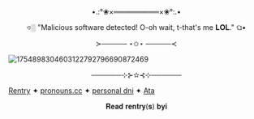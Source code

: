 



<p align="center">
  •.:°❀×═════════×❀°:.•
</p>



 <p align="center">
ও░ "Malicious software detected! O-oh wait, t-that's me 𝐋𝐎𝐋." ଘ•
</p>

<p align="center">
≻───── ⋆✩⋆ ─────≺
</p>

![1754898304603122792796690872469](https://github.com/user-attachments/assets/9c725265-fffe-4b6d-a219-017d2ef6dc17)


<p align="center">
──────⊹⊱✫⊰⊹──────
</p>

[Rentry](https://rentry.co/MyFedoraAndHisFedora) ✦ [pronouns.cc](https://pronouns.cc/@RADIANT_DAY)  ✦ [personal dni](https://rentry.co/q78ggnub) ✦ [Ata](https://bulletv4nity-2000.atabook.org/)

<p align="center">
𝐑𝐞𝐚𝐝 𝐫𝐞𝐧𝐭𝐫𝐲(𝐬) 𝐛𝐲𝐢
</p>
